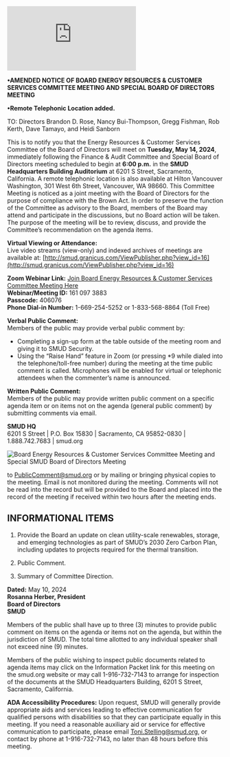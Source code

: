 <!-- Page 1 -->
![SMUD Notice](https://smud.granicus.com/ViewPublisher.php?view_id=16)

**•AMENDED NOTICE OF BOARD ENERGY RESOURCES & CUSTOMER SERVICES COMMITTEE MEETING AND SPECIAL BOARD OF DIRECTORS MEETING**

**•Remote Telephonic Location added.**

TO: Directors Brandon D. Rose, Nancy Bui-Thompson, Gregg Fishman, Rob Kerth, Dave Tamayo, and Heidi Sanborn

This is to notify you that the Energy Resources & Customer Services Committee of the Board of Directors will meet on **Tuesday, May 14, 2024**, immediately following the Finance & Audit Committee and Special Board of Directors meeting scheduled to begin at **6:00 p.m.** in the **SMUD Headquarters Building Auditorium** at 6201 S Street, Sacramento, California. A remote telephonic location is also available at Hilton Vancouver Washington, 301 West 6th Street, Vancouver, WA 98660. This Committee Meeting is noticed as a joint meeting with the Board of Directors for the purpose of compliance with the Brown Act. In order to preserve the function of the Committee as advisory to the Board, members of the Board may attend and participate in the discussions, but no Board action will be taken. The purpose of the meeting will be to review, discuss, and provide the Committee’s recommendation on the agenda items.

**Virtual Viewing or Attendance:**  
Live video streams (view-only) and indexed archives of meetings are available at: [http://smud.granicus.com/ViewPublisher.php?view_id=16](http://smud.granicus.com/ViewPublisher.php?view_id=16)

**Zoom Webinar Link:** [Join Board Energy Resources & Customer Services Committee Meeting Here](https://smud.granicus.com/ViewPublisher.php?view_id=16)  
**Webinar/Meeting ID:** 161 097 3883  
**Passcode:** 406076  
**Phone Dial-in Number:** 1-669-254-5252 or 1-833-568-8864 (Toll Free)

**Verbal Public Comment:**  
Members of the public may provide verbal public comment by:  
- Completing a sign-up form at the table outside of the meeting room and giving it to SMUD Security.  
- Using the “Raise Hand” feature in Zoom (or pressing *9 while dialed into the telephone/toll-free number) during the meeting at the time public comment is called. Microphones will be enabled for virtual or telephonic attendees when the commenter’s name is announced.

**Written Public Comment:**  
Members of the public may provide written public comment on a specific agenda item or on items not on the agenda (general public comment) by submitting comments via email.  

**SMUD HQ**  
6201 S Street | P.O. Box 15830 | Sacramento, CA 95852-0830 | 1.888.742.7683 | smud.org
<!-- Page 2 -->
![Board Energy Resources & Customer Services Committee Meeting and Special SMUD Board of Directors Meeting](https://example.com/image.png)

to PublicComment@smud.org or by mailing or bringing physical copies to the meeting. Email is not monitored during the meeting. Comments will not be read into the record but will be provided to the Board and placed into the record of the meeting if received within two hours after the meeting ends.

## INFORMATIONAL ITEMS

1. Provide the Board an update on clean utility-scale renewables, storage, and emerging technologies as part of SMUD’s 2030 Zero Carbon Plan, including updates to projects required for the thermal transition.

2. Public Comment.

3. Summary of Committee Direction.

**Dated:** May 10, 2024  
**Rosanna Herber, President**  
**Board of Directors**  
**SMUD**

Members of the public shall have up to three (3) minutes to provide public comment on items on the agenda or items not on the agenda, but within the jurisdiction of SMUD. The total time allotted to any individual speaker shall not exceed nine (9) minutes.

Members of the public wishing to inspect public documents related to agenda items may click on the Information Packet link for this meeting on the smud.org website or may call 1-916-732-7143 to arrange for inspection of the documents at the SMUD Headquarters Building, 6201 S Street, Sacramento, California.

**ADA Accessibility Procedures:** Upon request, SMUD will generally provide appropriate aids and services leading to effective communication for qualified persons with disabilities so that they can participate equally in this meeting. If you need a reasonable auxiliary aid or service for effective communication to participate, please email Toni.Stelling@smud.org, or contact by phone at 1-916-732-7143, no later than 48 hours before this meeting.
